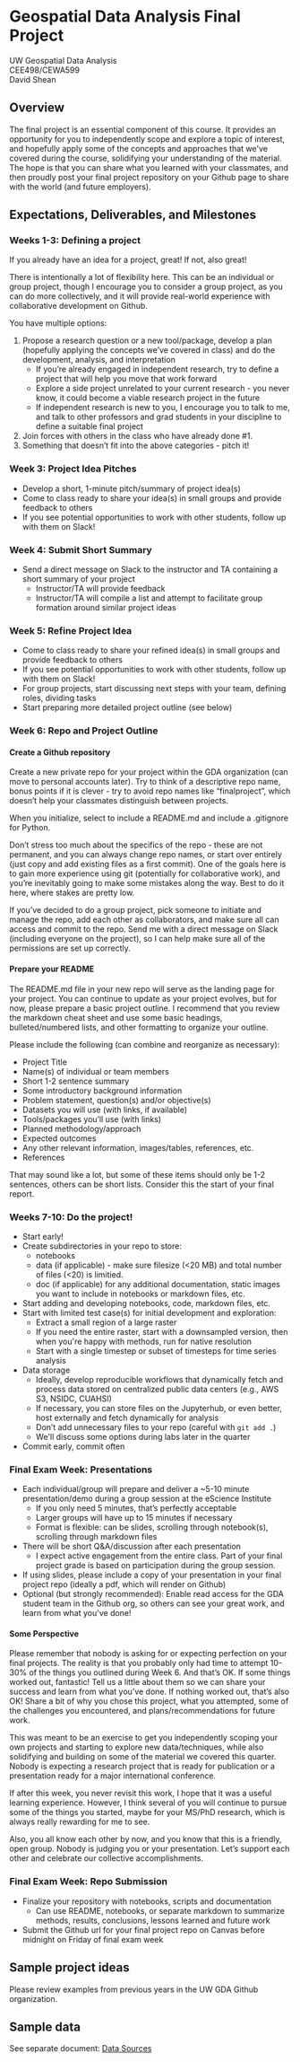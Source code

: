 # Geospatial Data Analysis Final Project

UW Geospatial Data Analysis  
CEE498/CEWA599  
David Shean  

## Overview
The final project is an essential component of this course. It provides an opportunity for you to independently scope and explore a topic of interest, and hopefully apply some of the concepts and approaches that we've covered during the course, solidifying your understanding of the material. The hope is that you can share what you learned with your classmates, and then proudly post your final project repository on your Github page to share with the world (and future employers).

## Expectations, Deliverables, and Milestones
### Weeks 1-3: Defining a project
If you already have an idea for a project, great! If not, also great!

There is intentionally a lot of flexibility here. This can be an individual or group project, though I encourage you to consider a group project, as you can do more collectively, and it will provide real-world experience with collaborative development on Github. 

You have multiple options:
1. Propose a research question or a new tool/package, develop a plan (hopefully applying the concepts we’ve covered in class) and do the development, analysis, and interpretation
    * If you’re already engaged in independent research, try to define a project that will help you move that work forward
    * Explore a side project unrelated to your current research - you never know, it could become a viable research project in the future
    * If independent research is new to you, I encourage you to talk to me, and talk to other professors and grad students in your discipline to define a suitable final project
2. Join forces with others in the class who have already done #1.
3. Something that doesn’t fit into the above categories - pitch it!

### Week 3: Project Idea Pitches
* Develop a short, 1-minute pitch/summary of project idea(s)
* Come to class ready to share your idea(s) in small groups and provide feedback to others
* If you see potential opportunities to work with other students, follow up with them on Slack!

### Week 4: Submit Short Summary
* Send a direct message on Slack to the instructor and TA containing a short summary of your project
    * Instructor/TA will provide feedback
    * Instructor/TA will compile a list and attempt to facilitate group formation around similar project ideas

### Week 5: Refine Project Idea
* Come to class ready to share your refined idea(s) in small groups and provide feedback to others
* If you see potential opportunities to work with other students, follow up with them on Slack!
* For group projects, start discussing next steps with your team, defining roles, dividing tasks
* Start preparing more detailed project outline (see below)

### Week 6: Repo and Project Outline 
#### Create a Github repository
Create a new private repo for your project within the GDA organization (can move to personal accounts later). Try to think of a descriptive repo name, bonus points if it is clever - try to avoid repo names like “finalproject”, which doesn’t help your classmates distinguish between projects.

When you initialize, select to include a README.md and include a .gitignore for Python.

Don’t stress too much about the specifics of the repo - these are not permanent, and you can always change repo names, or start over entirely (just copy and add existing files as a first commit). One of the goals here is to gain more experience using git (potentially for collaborative work), and you’re inevitably going to make some mistakes along the way. Best to do it here, where stakes are pretty low.

If you’ve decided to do a group project, pick someone to initiate and manage the repo, add each other as collaborators, and make sure all can access and commit to the repo. Send me with a direct message on Slack (including everyone on the project), so I can help make sure all of the permissions are set up correctly. 

#### Prepare your README
The README.md file in your new repo will serve as the landing page for your project. You can continue to update as your project evolves, but for now, please prepare a basic project outline. I recommend that you review the markdown cheat sheet and use some basic headings, bulleted/numbered lists, and other formatting to organize your outline.

Please include the following (can combine and reorganize as necessary):
- Project Title
- Name(s) of individual or team members
- Short 1-2 sentence summary
- Some introductory background information
- Problem statement, question(s) and/or objective(s)
- Datasets you will use (with links, if available)
- Tools/packages you’ll use (with links)
- Planned methodology/approach
- Expected outcomes
- Any other relevant information, images/tables, references, etc.
- References

That may sound like a lot, but some of these items should only be 1-2 sentences, others can be short lists. Consider this the start of your final report.

### Weeks 7-10: Do the project!
* Start early!
* Create subdirectories in your repo to store:
   * notebooks
   * data (if applicable) - make sure filesize (<20 MB) and total number of files (<20) is limitied.
   * doc (if applicable) for any additional documentation, static images you want to include in notebooks or markdown files, etc.
* Start adding and developing notebooks, code, markdown files, etc.
* Start with limited test case(s) for initial development and exploration:
   * Extract a small region of a large raster
   * If you need the entire raster, start with a downsampled version, then when you're happy with methods, run for native resolution
   * Start with a single timestep or subset of timesteps for time series analysis
* Data storage
    * Ideally, develop reproducible workflows that dynamically fetch and process data stored on centralized public data centers (e.g., AWS S3, NSIDC, CUAHSI)
    * If necessary, you can store files on the Jupyterhub, or even better, host externally and fetch dynamically for analysis
    * Don’t add unnecessary files to your repo (careful with `git add .`)
    * We'll discuss some options during labs later in the quarter
* Commit early, commit often

### Final Exam Week: Presentations
* Each individual/group will prepare and deliver a ~5-10 minute presentation/demo during a group session at the eScience Institute
    * If you only need 5 minutes, that’s perfectly acceptable
    * Larger groups will have up to 15 minutes if necessary
    * Format is flexible: can be slides, scrolling through notebook(s), scrolling through markdown files
* There will be short Q&A/discussion after each presentation
    * I expect active engagement from the entire class. Part of your final project grade is based on participation during the group session.
* If using slides, please include a copy of your presentation in your final project repo (ideally a pdf, which will render on Github)
* Optional (but strongly recommended): Enable read access for the GDA student team in the Github org, so others can see your great work, and learn from what you've done!

#### Some Perspective

Please remember that nobody is asking for or expecting perfection on your final projects. The reality is that you probably only had time to attempt 10-30% of the things you outlined during Week 6. And that’s OK. If some things worked out, fantastic! Tell us a little about them so we can share your success and learn from what you’ve done. If nothing worked out, that’s also OK! Share a bit of why you chose this project, what you attempted, some of the challenges you encountered, and plans/recommendations for future work.

This was meant to be an exercise to get you independently scoping your own projects and starting to explore new data/techniques, while also solidifying and building on some of the material we covered this quarter. Nobody is expecting a research project that is ready for publication or a presentation ready for a major international conference.

If after this week, you never revisit this work, I hope that it was a useful learning experience. However, I think several of you will continue to pursue some of the things you started, maybe for your MS/PhD research, which is always really rewarding for me to see.

Also, you all know each other by now, and you know that this is a friendly, open group. Nobody is judging you or your presentation. Let’s support each other and celebrate our collective accomplishments.

### Final Exam Week: Repo Submission
* Finalize your repository with notebooks, scripts and documentation
    * Can use README, notebooks, or separate markdown to summarize methods, results, conclusions, lessons learned and future work
* Submit the Github url for your final project repo on Canvas before midnight on Friday of final exam week

## Sample project ideas
Please review examples from previous years in the UW GDA Github organization.

## Sample data
See separate document: [Data Sources](./project_data_sources.md)
